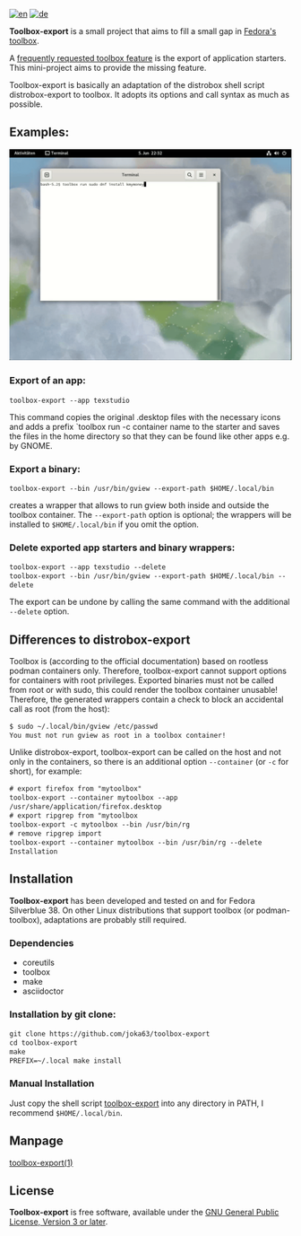 [![en](https://img.shields.io/badge/lang-en-red.svg)](README.md)
[![de](https://img.shields.io/badge/lang-de-yellow.svg)](README.de.md)

**Toolbox-export** is a small project that aims to fill a small gap in [Fedora's toolbox](https://docs.fedoraproject.org/en-US/fedora-silverblue/toolbox/).

A [frequently requested toolbox feature](https://github.com/orgs/community/discussions/31132) is the export of application starters. This mini-project aims to provide the missing feature.

Toolbox-export is basically an adaptation of the distrobox shell script distrobox-export to toolbox. It adopts its options and call syntax as much as possible.

## Examples:

![Demo: Export von KMyMoney](demo/toolbox-export-demo.gif)

### Export of an app:

```
toolbox-export --app texstudio
```

This command copies the original .desktop files with the necessary icons and adds a prefix `toolbox run -c container name to the starter and saves the files in the home directory so that they can be found like other apps e.g. by GNOME.

### Export a binary:

```
toolbox-export --bin /usr/bin/gview --export-path $HOME/.local/bin
```

creates a wrapper that allows to run gview both inside and outside the toolbox container. The `--export-path` option is optional; the wrappers will be installed to `$HOME/.local/bin` if you omit the option.

### Delete exported app starters and binary wrappers:

```
toolbox-export --app texstudio --delete
toolbox-export --bin /usr/bin/gview --export-path $HOME/.local/bin --delete
```

The export can be undone by calling the same command with the additional `--delete` option.

## Differences to distrobox-export

Toolbox is (according to the official documentation) based on rootless podman containers only. Therefore, toolbox-export cannot support options for containers with root privileges. Exported binaries must not be called from root or with sudo, this could render the toolbox container unusable! Therefore, the generated wrappers contain a check to block an accidental call as root (from the host):

```
$ sudo ~/.local/bin/gview /etc/passwd
You must not run gview as root in a toolbox container!
```

Unlike distrobox-export, toolbox-export can be called on the host and not only in the containers, so there is an additional option `--container` (or `-c` for short), for example:

```
# export firefox from "mytoolbox"
toolbox-export --container mytoolbox --app /usr/share/application/firefox.desktop 
# export ripgrep from "mytoolbox
toolbox-export -c mytoolbox --bin /usr/bin/rg
# remove ripgrep import
toolbox-export --container mytoolbox --bin /usr/bin/rg --delete
Installation
```

## Installation

**Toolbox-export** has been developed and tested on and for Fedora Silverblue 38. On other Linux distributions that support toolbox (or podman-toolbox), adaptations are probably still required.

### Dependencies

- coreutils
- toolbox
- make
- asciidoctor

### Installation by git clone:

```
git clone https://github.com/joka63/toolbox-export
cd toolbox-export
make
PREFIX=~/.local make install 	
```

### Manual Installation

Just copy the shell script [toolbox-export](toolbox-export) into any directory in PATH, I recommend `$HOME/.local/bin`.

## Manpage

[toolbox-export(1)](doc/toolbox-export.1.asciidoc)

## License

**Toolbox-export** is free software, available under the [GNU General Public License, Version 3 or later][GPL-3.0-or-later].

  [GPL-3.0-or-later]: https://www.gnu.org/licenses/gpl.html
